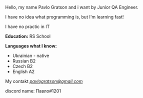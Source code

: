 Hello, my name Pavlo Gratson and i want by Junior QA Engineer.

I have no idea what programming is, but I'm learning fast!

I have no practic in IT

**Education:** RS School

**Languages what ​​I know:**
* Ukrainian - native
* Russian B2
* Czech B2
* English A2

My contakt *pavlogratson@gmail.com*

discord name: Павло#1201